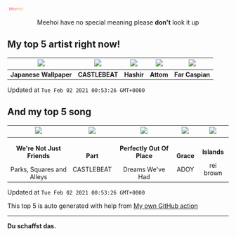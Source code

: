 [![Meehoi Logo](https://github.com/beam41/beam41/raw/master/mh.svg)](http://my.meehoi.me/)
<p align="center">Meehoi have no special meaning please <b>don't</b> look it up</p>

## My top 5 artist right now!
<!-- table start -->
|<img src="https://i.scdn.co/image/be26a3769c1521d94e38a1515148216777093954">|<img src="https://i.scdn.co/image/95e36577564d7cb661d52279ada3e01a326e1f8e">|<img src="https://i.scdn.co/image/499751f23c3a5add34c43d74148125e34b26d796">|<img src="https://i.scdn.co/image/f28403d7f085a17c5d5f9d3c7ee9201d2e98a96e">|<img src="https://i.scdn.co/image/760779002322d3a3b5a928e3e42d85cbbcd010cc">|
| :---: | :---: | :---: | :---: | :---: |
|<b>Japanese Wallpaper</b>|<b>CASTLEBEAT</b>|<b>Hashir</b>|<b>Attom</b>|<b>Far Caspian</b>|

Updated at `Tue Feb 02 2021 00:53:26 GMT+0000`
<!-- table end -->

## And my top 5 song
<!-- table song start -->
|<img src="https://i.scdn.co/image/ab67616d00001e02aae5901b4a97266f010b8c08">|<img src="https://i.scdn.co/image/ab67616d00001e0287edab62a48772ccc1892810">|<img src="https://i.scdn.co/image/ab67616d00001e021aa0ee75022d80fb66d97346">|<img src="https://i.scdn.co/image/ab67616d00001e02f9f9a2c27a21c3df41c30c8a">|<img src="https://i.scdn.co/image/ab67616d00001e02a16f826ef325cdc2b6d26d66">|
| :---: | :---: | :---: | :---: | :---: |
|<p><b>We're Not Just Friends</b></p> Parks, Squares and Alleys|<p><b>Part</b></p> CASTLEBEAT|<p><b>Perfectly Out Of Place</b></p> Dreams We've Had|<p><b>Grace</b></p> ADOY|<p><b>Islands</b></p> rei brown|

Updated at `Tue Feb 02 2021 00:53:26 GMT+0000`
<!-- table song end -->

This top 5 is auto generated with help from [My own GitHub action](https://github.com/beam41/spotify-listening)

---

**Du schaffst das.**